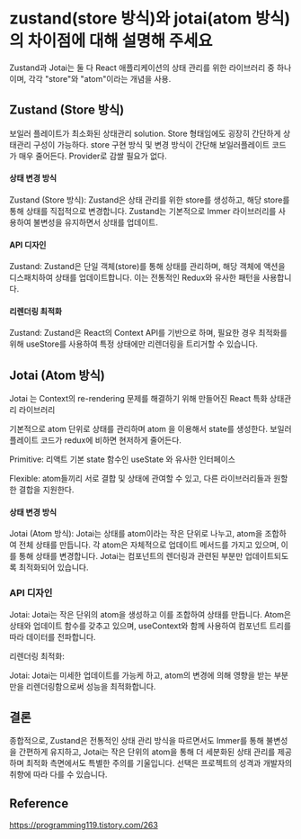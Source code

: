 # zustand(store 방식)와 jotai(atom 방식)의 차이점에 대해 설명해 주세요
Zustand과 Jotai는 둘 다 React 애플리케이션의 상태 관리를 위한 라이브러리 중 하나이며, 각각 "store"와 "atom"이라는 개념을 사용. 

## Zustand (Store 방식)
보일러 플레이트가 최소화된 상태관리 solution. Store 형태임에도 굉장히 간단하게 상태관리 구성이 가능하다.
store 구현 방식 및 변경 방식이 간단해 보일러플레이트 코드가 매우 줄어든다.
Provider로 감쌀 필요가 없다.

#### 상태 변경 방식
Zustand (Store 방식): Zustand은 상태 관리를 위한 store를 생성하고, 해당 store를 통해 상태를 직접적으로 변경합니다. Zustand는 기본적으로 Immer 라이브러리를 사용하여 불변성을 유지하면서 상태를 업데이트.

#### API 디자인
Zustand: Zustand은 단일 객체(store)를 통해 상태를 관리하며, 해당 객체에 액션을 디스패치하여 상태를 업데이트합니다. 이는 전통적인 Redux와 유사한 패턴을 사용합니다.

#### 리렌더링 최적화
Zustand: Zustand은 React의 Context API를 기반으로 하며, 필요한 경우 최적화를 위해 useStore를 사용하여 특정 상태에만 리렌더링을 트리거할 수 있습니다.





## Jotai (Atom 방식)
Jotai 는 Context의 re-rendering 문제를 해결하기 위해 만들어진 React 특화 상태관리 라이브러리

기본적으로 atom 단위로 상태를 관리하며 atom 을 이용해서 state를 생성한다.
보일러 플레이트 코드가 redux에 비하면 현저하게 줄어든다.


Primitive: 리액트 기본 state 함수인 useState 와 유사한 인터페이스


Flexible: atom들끼리 서로 결합 및 상태에 관여할 수 있고, 다른 라이브러리들과 원할한 결합을 지원한다.

#### 상태 변경 방식
Jotai (Atom 방식): Jotai는 상태를 atom이라는 작은 단위로 나누고, atom을 조합하여 전체 상태를 만듭니다. 각 atom은 자체적으로 업데이트 메서드를 가지고 있으며, 이를 통해 상태를 변경합니다. Jotai는 컴포넌트의 렌더링과 관련된 부분만 업데이트되도록 최적화되어 있습니다.

### API 디자인  

Jotai: Jotai는 작은 단위의 atom을 생성하고 이를 조합하여 상태를 만듭니다. Atom은 상태와 업데이트 함수를 갖추고 있으며, useContext와 함께 사용하여 컴포넌트 트리를 따라 데이터를 전파합니다.

리렌더링 최적화:


Jotai: Jotai는 미세한 업데이트를 가능케 하고, atom의 변경에 의해 영향을 받는 부분만을 리렌더링함으로써 성능을 최적화합니다.


## 결론
종합적으로, Zustand은 전통적인 상태 관리 방식을 따르면서도 Immer를 통해 불변성을 간편하게 유지하고, Jotai는 작은 단위의 atom을 통해 더 세분화된 상태 관리를 제공하며 최적화 측면에서도 특별한 주의를 기울입니다. 선택은 프로젝트의 성격과 개발자의 취향에 따라 다를 수 있습니다.


## Reference
https://programming119.tistory.com/263